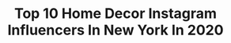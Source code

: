 ---
title: Top 10 Home Decor Instagram Influencers In New York In 2020
description: >-
  Find top home decor Instagram influencers in New York in 2020. Most popular hashtags: #homedecor #nycblogger #interiordesign #quarantine.
platform: Instagram
profiles:
  - username: "mansi.basandrai"
    fullname: >-
      MANSI | SHE.LABELS.EVERYTHING
    location: "United States"
    followers: 25711
    engagement: 257
    commentsToLikes: 0.107687
    id: ck6u16gqijvpy0j71f2p646ez
    verified: false
    hashtags: "#usblogger, #covid, #stayhome, #hotpinklips"
  - username: "ladyhattan"
    fullname: >-
      Ladyhattan • NYC & Travel
    location: "United States"
    followers: 60314
    engagement: 197
    commentsToLikes: 0.058494
    id: ck8t04f77qsp10j78tbzzwy95
    verified: false
    hashtags: "#damehotels, #hometour, #storefront, #holidayspirit"
  - username: "architects__vision"
    fullname: >-
      Architect  Vision
    location: "United States"
    followers: 337570
    engagement: 85
    commentsToLikes: 0.007129
    id: ck0w7adc6cjzj0i19wq6bg2w5
    verified: false
    hashtags: "#jalisco, #productdesign, #designmilk, #archdaily"
  - username: "angelarummans"
    fullname: >-
      Angela Rummans
    location: "United States"
    followers: 312431
    engagement: 334
    commentsToLikes: 0.013882
    id: ck13747e39owd0i19t26966s6
    verified: true
    hashtags: "#dubai, #maneivyleague, #hiltonhead, #sponsored"
  - username: "realejimoo"
    fullname: >-
      EJIMOO
    location: "United States"
    followers: 8539
    engagement: 82
    commentsToLikes: 0.034509
    id: ck5c2bk59wxdo0i119twou296
    verified: false
    hashtags: "#talent, #giveaway, #nycblogger, #hijabfab"
  - username: "aspiredesignandhome"
    fullname: >-
      ASPIRE DESIGN AND HOME
    location: "United States"
    followers: 21616
    engagement: 187
    commentsToLikes: 0.008530
    id: ck1367kxj54sw0i19tavidt1w
    verified: false
    hashtags: "#cosentino, #glamdesign, #wallpapergoals, #moodydecor"
  - username: "thecupcakesiate"
    fullname: >-
      Sumaira & Rivayah
    location: "United States"
    followers: 10926
    engagement: 692
    commentsToLikes: 0.057641
    id: ck5zu736b1t410i14skc2aev2
    verified: false
    hashtags: "#flattenthecurve, #newyeargoals, #rebeltoddler, #countyourblessings"
  - username: "thelandladyreads"
    fullname: >-
      Molly
    location: "United States"
    followers: 4215
    engagement: 1533
    commentsToLikes: 0.170946
    id: ck6ua52441j230j71ugma0wgq
    verified: false
    hashtags: "#reviewsneedlovetoo, #readersgonnaread, #booksaremagic, #arcbooks"
  - username: "nextwithnita"
    fullname: >-
      Nita Mann
    location: "United States"
    followers: 324988
    engagement: 95
    commentsToLikes: 0.078733
    id: ck0txjdb5jdwt0i19g01yj4d6
    verified: true
    hashtags: "#highlightonpoint, #sandals, #vineyardvines, #nwnhome"
  - username: "theamericanmansion"
    fullname: >-
      The American Man$ion
    location: "United States"
    followers: 69149
    engagement: 121
    commentsToLikes: 0.012959
    id: ck5hpsd27rvzi0i11d48qz71f
    verified: false
    hashtags: "#hamptons, #pizzahut, #virginia, #embassy"
---